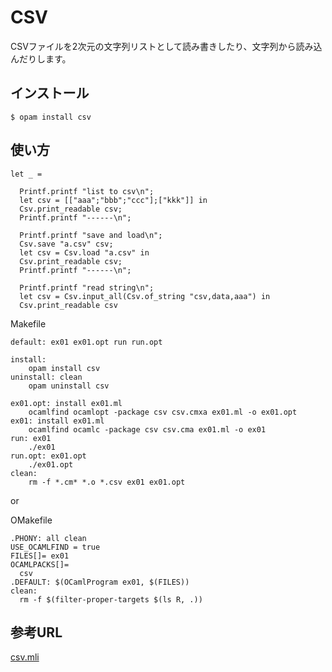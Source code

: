 # CSV

CSVファイルを2次元の文字列リストとして読み書きしたり、文字列から読み込んだりします。

## インストール

	$ opam install csv

## 使い方

```
let _ =

  Printf.printf "list to csv\n";
  let csv = [["aaa";"bbb";"ccc"];["kkk"]] in
  Csv.print_readable csv;
  Printf.printf "------\n";

  Printf.printf "save and load\n";
  Csv.save "a.csv" csv;
  let csv = Csv.load "a.csv" in
  Csv.print_readable csv;
  Printf.printf "------\n";

  Printf.printf "read string\n";
  let csv = Csv.input_all(Csv.of_string "csv,data,aaa") in
  Csv.print_readable csv
```


Makefile

```
default: ex01 ex01.opt run run.opt

install:
	opam install csv
uninstall: clean
	opam uninstall csv

ex01.opt: install ex01.ml
	ocamlfind ocamlopt -package csv csv.cmxa ex01.ml -o ex01.opt
ex01: install ex01.ml
	ocamlfind ocamlc -package csv csv.cma ex01.ml -o ex01
run: ex01
	./ex01
run.opt: ex01.opt
	./ex01.opt
clean:
	rm -f *.cm* *.o *.csv ex01 ex01.opt
```
or

OMakefile

```
.PHONY: all clean
USE_OCAMLFIND = true
FILES[]= ex01
OCAMLPACKS[]=
  csv
.DEFAULT: $(OCamlProgram ex01, $(FILES))
clean:
  rm -f $(filter-proper-targets $(ls R, .))
```

## 参考URL

[csv.mli](https://github.com/Chris00/ocaml-csv/blob/master/src/csv.mli)

